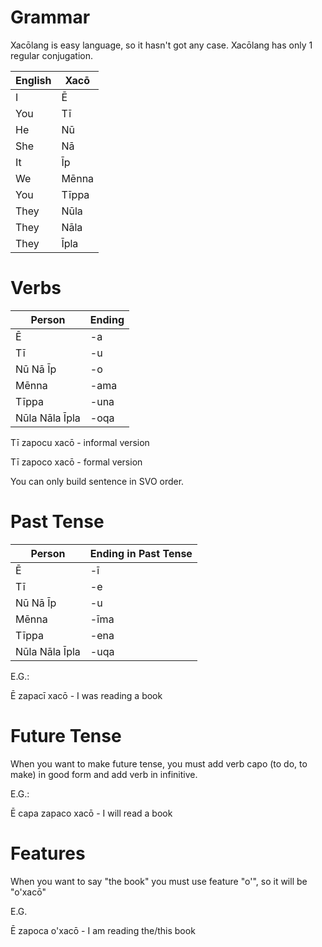 
# Grammar


Xacōlang is easy language, so it hasn't got any case. Xacōlang has only 1 regular conjugation. 

English|Xacō
-------|----
I | Ē
You | Tī
He | Nū 
She | Nā 
It | Īp
We | Mēnna
You | Tīppa
They | Nūla
They | Nāla
They | Īpla 

# Verbs

Person|Ending
------|------
Ē|-a
Tī|-u
Nū Nā Īp|-o
Mēnna|-ama
Tīppa|-una
Nūla Nāla Īpla|-oqa

Tī zapocu xacō - informal version

Tī zapoco xacō - formal version

You can only build sentence in SVO order.

# Past Tense

Person|Ending in Past Tense
------|----------------------
Ē|-ī
Tī|-e
Nū Nā Īp|-u
Mēnna|-īma
Tīppa|-ena
Nūla Nāla Īpla|-uqa

E.G.:

Ē zapacī xacō - I was reading a book

# Future Tense

When you want to make future tense, you must add verb capo (to do, to make) in good form and add verb in infinitive.

E.G.:

Ē capa zapaco xacō - I will read a book

# Features

When you want to say "the book" you must use feature "o'", so it will be "o'xacō"

E.G.

Ē zapoca o'xacō - I am reading the/this book



